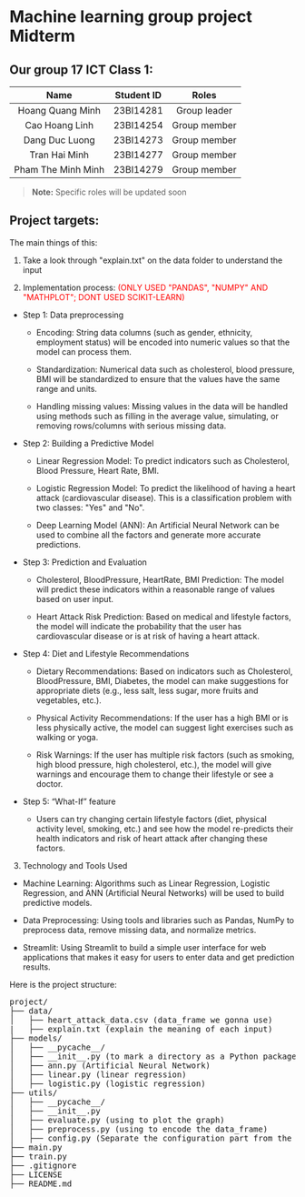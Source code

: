 # Machine learning group project Midterm

## Our group 17 ICT Class 1:
| Name| Student ID | Roles |
|:-----------------:|:-----------------:|:-----------------:|
|Hoang Quang Minh|23BI14281|Group leader|
|Cao Hoang Linh|23BI14254|Group member|
|Dang Duc Luong|23BI14273|Group member|
|Tran Hai Minh|23BI14277|Group member|
|Pham The Minh Minh|23BI14279|Group member|

> **Note:** Specific roles will be updated soon

## Project targets:

The main things of this:
1. Take a look through "explain.txt" on the data folder to understand the input

2. Implementation process: <span style="color:red">(ONLY USED "PANDAS", "NUMPY" AND "MATHPLOT"; DONT USED SCIKIT-LEARN)<span>

- Step 1: Data preprocessing
    + Encoding: String data columns (such as gender, ethnicity, employment status) will be encoded into numeric values ​​so that the model can process them.

    + Standardization: Numerical data such as cholesterol, blood pressure, BMI will be standardized to ensure that the values ​​have the same range and units.

    + Handling missing values: Missing values ​​in the data will be handled using methods such as filling in the average value, simulating, or removing rows/columns with serious missing data.

- Step 2: Building a Predictive Model
    
    + Linear Regression Model: To predict indicators such as Cholesterol, Blood Pressure, Heart Rate, BMI. 

    + Logistic Regression Model: To predict the likelihood of having a heart attack (cardiovascular disease). This is a classification problem with two classes: "Yes" and "No". 

    + Deep Learning Model (ANN): An Artificial Neural Network can be used to combine all the factors and generate more accurate predictions.

- Step 3: Prediction and Evaluation
    
    + Cholesterol, BloodPressure, HeartRate, BMI Prediction: The model will predict these indicators within a reasonable range of values ​​based on user input.

    + Heart Attack Risk Prediction: Based on medical and lifestyle factors, the model will indicate the probability that the user has cardiovascular disease or is at risk of having a heart attack.

- Step 4: Diet and Lifestyle Recommendations

    + Dietary Recommendations: Based on indicators such as Cholesterol, BloodPressure, BMI, Diabetes, the model can make suggestions for appropriate diets (e.g., less salt, less sugar, more fruits and vegetables, etc.).

    + Physical Activity Recommendations: If the user has a high BMI or is less physically active, the model can suggest light exercises such as walking or yoga.

    + Risk Warnings: If the user has multiple risk factors (such as smoking, high blood pressure, high cholesterol, etc.), the model will give warnings and encourage them to change their lifestyle or see a doctor.

- Step 5: “What-If” feature
    + Users can try changing certain lifestyle factors (diet, physical activity level, smoking, etc.) and see how the model re-predicts their health indicators and risk of heart attack after changing these factors. 


3. Technology and Tools Used

- Machine Learning: Algorithms such as Linear Regression, Logistic Regression, and ANN (Artificial Neural Networks) will be used to build predictive models.

- Data Preprocessing: Using tools and libraries such as Pandas, NumPy to preprocess data, remove missing data, and normalize metrics.

- Streamlit: Using Streamlit to build a simple user interface for web applications that makes it easy for users to enter data and get prediction results.

Here is the project structure:
<pre>
project/
├── data/
│   ├── heart_attack_data.csv (data_frame we gonna use)
|   ├── explain.txt (explain the meaning of each input)
├── models/
│   ├── __pycache__/
│   ├── __init__.py (to mark a directory as a Python package)
│   ├── ann.py (Artificial Neural Network)
│   ├── linear.py (linear regression)
│   ├── logistic.py (logistic regression)
├── utils/
│   ├── __pycache__/
│   ├── __init__.py 
│   ├── evaluate.py (using to plot the graph)
│   ├── preprocess.py (using to encode the data_frame)
│   ├── config.py (Separate the configuration part from the main code for easy management, maintenance and updating.)
├── main.py
├── train.py
├── .gitignore
├── LICENSE
├── README.md
<pre>
